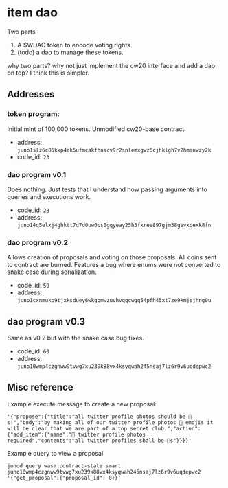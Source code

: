 # item dao

Two parts

1. A $WDAO token to encode voting rights
2. (todo) a dao to manage these tokens.

why two parts? why not just implement the cw20 interface and add a dao
on top? I think this is simpler.

## Addresses

### token program:
Initial mint of 100,000 tokens. Unmodified cw20-base contract.

- address: `juno1slz6c85kxp4ek5ufmcakfhnscv9r2snlemxgwz6cjhklgh7v2hmsnwzy2k`
- code_id: `23`

### dao program v0.1
Does nothing. Just tests that I understand how passing arguments into
queries and executions work.

- code_id: `28`
- address: `juno14q5elxj4ghktt7d7d0uw0cs0gqyeay25h5fkree897gjm38gevxqexk8fn`

### dao program v0.2
Allows creation of proposals and voting on those proposals. All coins
sent to contract are burned. Features a bug where enums were not
converted to snake case during serialization.

- code_id: `59`
- address: `juno1cxnmukp9tjxksduey6wkgqmwzuvhvqqcwqq54pfh45xt7ze9kmjsjhng0u`

## dao program v0.3
Same as v0.2 but with the snake case bug fixes.

- code_id: `60`
- address: `juno10wmp4czgnww9tvwg7xu239k88vx4ksyqwah245nsaj7lz6r9v6uqdepwc2`


## Misc reference

Example execute message to create a new proposal:

```
'{"propose":{"title":"all twitter profile photos should be 🦄s!","body":"by making all of our twitter profile photos 🦄 emojis it will be clear that we are part of a top secret club.","action":{"add_item":{"name":"🦄 twitter profile photos required","contents":"all twitter profiles shall be 🦄s"}}}}'
```

Example query to view a proposal

```
junod query wasm contract-state smart juno10wmp4czgnww9tvwg7xu239k88vx4ksyqwah245nsaj7lz6r9v6uqdepwc2 '{"get_proposal":{"proposal_id": 0}}'
```
